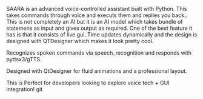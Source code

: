 SAARA is an advanced voice-controlled assistant built with Python. This takes commands through voice and executs them and replies you back.. This is not completely an AI but it is an AI model which takes bundle of statemens as input and gives output as required.
One of the best feature it has is that it consists of live gui..Time updates dynamically and the design is designed with QTDesigner which makes it look pretty cool.

Recognizes spoken commands via speech_recognition and responds with pyttsx3/gTTS.

Designed with QtDesigner for fluid animations and a professional layout.

This is Perfect for developers looking to explore voice tech + GUI integration!
git 
